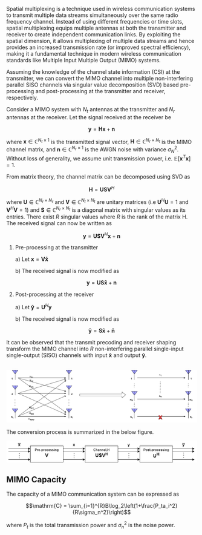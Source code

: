 Spatial multiplexing is a technique used in wireless communication systems to transmit multiple data streams simultaneously over the same radio frequency channel. Instead of using different frequencies or time slots, spatial multiplexing equips multiple antennas at both the transmitter and receiver to create independent communication links. By exploiting the spatial dimension, it allows multiplexing of multiple data streams and hence provides an increased transmission rate (or improved spectral efficiency), making it a fundamental technique in modern wireless communication standards like Multiple Input Multiple Output (MIMO) systems.

 
Assuming the knowledge of the channel state information (CSI) at the transmitter, we can convert the MIMO channel into multiple non-interfering parallel SISO channels via singular value decomposition (SVD) based pre-processing and post-processing at the transmitter and receiver, respectively.


Consider a MIMO system with $N_t$ antennas at the transmitter and $N_r$ antennas at the receiver. Let the signal received at the receiver be 

$$\mathbf{y} = \mathbf{Hx} + \mathbf{n}$$

where $\mathbf{x}\in\mathbb{C}^{N_t\times1}$ is the transmitted signal vector, $\mathbf{H}\in\mathbb{C}^{N_r\times N_t}$ is the MIMO channel matrix, and $\mathbf{n}\in\mathbb{C}^{N_r\times1}$ is the AWGN noise with variance $\sigma_N^2$. Without loss of generality, we assume unit transmission power, i.e. $\mathbb{E}[\mathbf{x}^T\mathbf{x}]=1$.
 
From matrix theory, the channel matrix can be decomposed using SVD as

$$\mathbf{H} = \mathbf{USV}^H$$

where $\mathbf{U}\in\mathbb{C}^{N_r\times N_r}$ and $\mathbf{V}\in\mathbb{C}^{N_t\times N_t}$ are unitary matrices (i.e $\mathbf{U}^H\mathbf{U}=1$ and $\mathbf{V}^H\mathbf{V}=1$) and $\mathbf{S}\in\mathbb{C}^{N_r\times N_t}$ is a diagonal matrix with singular values as its entries. There exist $R$ singular values where $R$ is the rank of the matrix H. The received signal can now be written as

$$\mathbf{y} = \mathbf{USV}^H\mathbf{x} + \mathbf{n}$$

1) Pre-processing at the transmitter

    a) Let $\mathbf{x}=\mathbf{V\bar{x}}$

    b) The received signal is now modified as

$$\mathbf{y} = \mathbf{US}\mathbf{\bar{x}} + \mathbf{n}$$

2) Post-processing at the receiver

    a) Let $\mathbf{\bar{y}}=\mathbf{U}^H\mathbf{y}$

    b) The received signal is now modified as 
     
$$\mathbf{\bar{y}} = \mathbf{S}\mathbf{\bar{x}} + \mathbf{\bar{n}}$$

It can be observed that the transmit precoding and receiver shaping transform the MIMO channel into $R$ non-interfering parallel single-input single-output (SISO) channels with input $\mathbf{\bar{x}}$ and output $\mathbf{\bar{y}}$.
<br>
<br>
<p align="center">
<img src="./images/SystemModel.png">
</p>

The conversion process is summarized in the below figure.

<p align="center">
<img src="./images/svd.png">
</p>

## MIMO Capacity
The capacity of a MIMO communication system can be expressed as

$$\mathrm{C} = \sum_{i=1}^{R}B\log_2\left(1+\frac{P_ta_i^2}{R\sigma_n^2}\right)$$

where $P_t$ is the total transmission power and $\sigma_n^2$ is the noise power.
